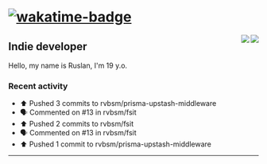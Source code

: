 # [![wakatime-badge]][wakatime-profile]

<img align="right" src="https://github-readme-stats.vercel.app/api?username=rvbsm&show_icons=true&count_private=true&include_all_commits=true&theme=dark"/>
<img align="right" src="https://github-profile-trophy.vercel.app/?username=rvbsm&theme=darkhub&margin-w=9&column=4&title=Commits,Issues,PullRequest,Stars"/>

## Indie developer

Hello, my name is Ruslan, I'm 19 y.o.

### Recent activity

* ⬆️ Pushed 3 commits to rvbsm/prisma-upstash-middleware
* 🗣 Commented on #13 in rvbsm/fsit
* ⬆️ Pushed 2 commits to rvbsm/fsit
* 🗣 Commented on #13 in rvbsm/fsit
* ⬆️ Pushed 1 commit to rvbsm/prisma-upstash-middleware

---

<!-- variables -->
[wakatime-badge]: https://wakatime.com/badge/user/ca55f4a1-d151-444b-806b-5cd1ffecec4a.svg
[wakatime-profile]: http://wakatime.com/@rvbsm
